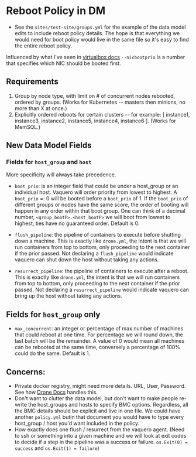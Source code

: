 # Reboot Policy in DM

- See the `sites/test-site/groups.yml` for the example of the data model edits to include reboot policy details. The hope is that everything we would need for boot policy would live in the same file so it's easy to find the entire reboot policy.

Influenced by what I've seen in [virtualbox docs](https://www.virtualbox.org/manual/ch08.html) `--nicbootprio` is a number that specifies which NIC should be booted first.

## Requirements

1. Group by node type, with limit on # of concurrent nodes rebooted, ordered by groups. (Works for Kubernetes -- masters then minions, no more than X at once.)
2. Explicitly ordered reboots for certain clusters -- for example: [ instance1, instance3, instance2, instance5, instance4, instance6 ]. (Works for MemSQL.)


## New Data Model Fields

### Fields for `host_group` and `host`

More specificity will always take precedence.

- `boot_prio`: is an integer field that could be under a host_group or an individual host. Vaquero will order priority from lowest to highest. A `boot_prio` =: 0 will be booted before a `boot_prio` of 1. If the `boot_prio` of different groups or nodes have the same score, the order of booting will happen in any order within that boot group. One can think of a decimal number, `<group_bootP>.<host_bootP>` we will boot from lowest to highest, ties have no guaranteed order. Default is 0.

- `flush_pipeline`: the pipeline of containers to execute before shutting down a machine. This is exactly like `drone.yml`, the intent is that we will run containers from top to bottom, only proceeding to the next container if the prior passed. Not declaring a `flush_pipeline` would indicate vaquero can shut down the host without taking any actions.

- `resurrect_pipeline`: the pipeline of containers to execute after a reboot. This is exactly like `drone.yml`, the intent is that we will run containers from top to bottom, only proceeding to the next container if the prior passed. Not declaring a `resurrect_pipeline` would indicate vaquero can bring up the host without taking any actions.

## Fields for `host_group` only

- `max_concurrent`: an integer or percentage of max number of machines that could reboot at one time. For percentage we will round down, the last batch will be the remainder. A value of 0 would mean all machines can be rebooted at the same time, conversely a percentage of 100% could do the same. Default is 1.

## Concerns:

- Private docker registry, might need more details. URL, User, Password. See how [Drone Docs](http://readme.drone.io/usage/build_test/) handles this.
- Don't want to clutter the data model, but don't want to make people re-write the host_groups and hosts to specify BMC options. Regardless, all the BMC details should be explicit and live in one file. We could have another `policy.yml` butin that document you would have to type every host_group / host you'd want included in the policy.
- How exactly does one flush / resurrect from the vaquero agent. (Need to ssh or something into a given machine and we will look at exit codes to decide if a step in the pipeline was a success or failure. `os.Exit(0) = success` and `os.Exit(1) = failure`)

